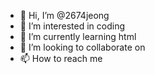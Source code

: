 - 👋 Hi, I’m @2674jeong
- 👀 I’m interested in coding
- 🌱 I’m currently learning html
- 💞️ I’m looking to collaborate on 
- 📫 How to reach me 

<!---
2674jeong/2674jeong is a ✨ special ✨ repository because its `README.md` (this file) appears on your GitHub profile.
You can click the Preview link to take a look at your changes.
--->

